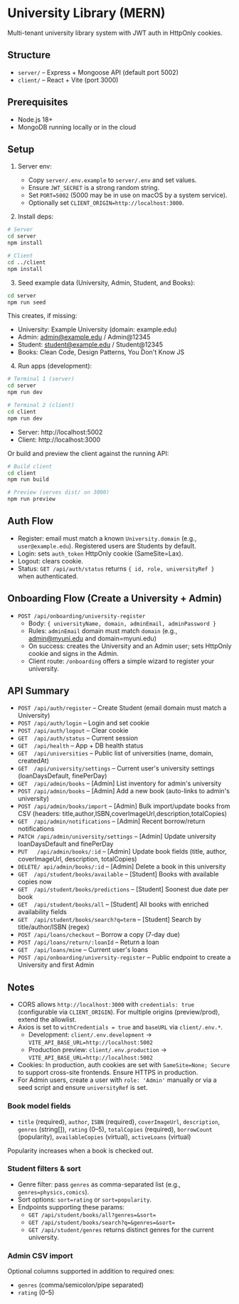 # University Library (MERN)

Multi-tenant university library system with JWT auth in HttpOnly cookies.

## Structure

- `server/` – Express + Mongoose API (default port 5002)
- `client/` – React + Vite (port 3000)

## Prerequisites

- Node.js 18+
- MongoDB running locally or in the cloud

## Setup

1. Server env:
   - Copy `server/.env.example` to `server/.env` and set values.
   - Ensure `JWT_SECRET` is a strong random string.
   - Set `PORT=5002` (5000 may be in use on macOS by a system service).
   - Optionally set `CLIENT_ORIGIN=http://localhost:3000`.

2. Install deps:

```bash
# Server
cd server
npm install

# Client
cd ../client
npm install
```

3. Seed example data (University, Admin, Student, and Books):

```bash
cd server
npm run seed
```

This creates, if missing:
- University: Example University (domain: example.edu)
- Admin: admin@example.edu / Admin@12345
- Student: student@example.edu / Student@12345
- Books: Clean Code, Design Patterns, You Don't Know JS

4. Run apps (development):

```bash
# Terminal 1 (server)
cd server
npm run dev

# Terminal 2 (client)
cd client
npm run dev
```

- Server: http://localhost:5002
- Client: http://localhost:3000

Or build and preview the client against the running API:

```bash
# Build client
cd client
npm run build

# Preview (serves dist/ on 3000)
npm run preview
```

## Auth Flow

- Register: email must match a known `University.domain` (e.g., `user@example.edu`). Registered users are Students by default.
- Login: sets `auth_token` HttpOnly cookie (SameSite=Lax).
- Logout: clears cookie.
- Status: `GET /api/auth/status` returns `{ id, role, universityRef }` when authenticated.

## Onboarding Flow (Create a University + Admin)

- `POST /api/onboarding/university-register`
   - Body: `{ universityName, domain, adminEmail, adminPassword }`
   - Rules: `adminEmail` domain must match `domain` (e.g., admin@myuni.edu and domain=myuni.edu)
   - On success: creates the University and an Admin user; sets HttpOnly cookie and signs in the Admin.
   - Client route: `/onboarding` offers a simple wizard to register your university.

## API Summary

- `POST /api/auth/register` – Create Student (email domain must match a University)
- `POST /api/auth/login` – Login and set cookie
- `POST /api/auth/logout` – Clear cookie
- `GET  /api/auth/status` – Current session
- `GET  /api/health` – App + DB health status
- `GET  /api/universities` – Public list of universities (name, domain, createdAt)
- `GET  /api/university/settings` – Current user's university settings (loanDaysDefault, finePerDay)
- `GET  /api/admin/books` – [Admin] List inventory for admin's university
- `POST /api/admin/books` – [Admin] Add a new book (auto-links to admin's university)
- `POST /api/admin/books/import` – [Admin] Bulk import/update books from CSV (headers: title,author,ISBN,coverImageUrl,description,totalCopies)
- `GET  /api/admin/notifications` – [Admin] Recent borrow/return notifications
- `PATCH /api/admin/university/settings` – [Admin] Update university loanDaysDefault and finePerDay
- `PUT   /api/admin/books/:id` – [Admin] Update book fields (title, author, coverImageUrl, description, totalCopies)
- `DELETE/ api/admin/books/:id` – [Admin] Delete a book in this university
- `GET  /api/student/books/available` – [Student] Books with available copies now
- `GET  /api/student/books/predictions` – [Student] Soonest due date per book
- `GET  /api/student/books/all` – [Student] All books with enriched availability fields
- `GET  /api/student/books/search?q=term` – [Student] Search by title/author/ISBN (regex)
- `POST /api/loans/checkout` – Borrow a copy (7-day due)
- `POST /api/loans/return/:loanId` – Return a loan
- `GET  /api/loans/mine` – Current user's loans
 - `POST /api/onboarding/university-register` – Public endpoint to create a University and first Admin

## Notes

 - CORS allows `http://localhost:3000` with `credentials: true` (configurable via `CLIENT_ORIGIN`). For multiple origins (preview/prod), extend the allowlist.
 - Axios is set to `withCredentials = true` and `baseURL` via `client/.env.*`.
   - Development: `client/.env.development` → `VITE_API_BASE_URL=http://localhost:5002`
   - Production preview: `client/.env.production` → `VITE_API_BASE_URL=http://localhost:5002`
- Cookies: In production, auth cookies are set with `SameSite=None; Secure` to support cross-site frontends. Ensure HTTPS in production.
- For Admin users, create a user with `role: 'Admin'` manually or via a seed script and ensure `universityRef` is set.

### Book model fields

- `title` (required), `author`, `ISBN` (required), `coverImageUrl`, `description`, `genres` (string[]), `rating` (0–5), `totalCopies` (required), `borrowCount` (popularity), `availableCopies` (virtual), `activeLoans` (virtual)

Popularity increases when a book is checked out.

### Student filters & sort

- Genre filter: pass `genres` as comma-separated list (e.g., `genres=physics,comics`).
- Sort options: `sort=rating` or `sort=popularity`.
- Endpoints supporting these params:
   - `GET /api/student/books/all?genres=&sort=`
   - `GET /api/student/books/search?q=&genres=&sort=`
   - `GET /api/student/genres` returns distinct genres for the current university.

### Admin CSV import

Optional columns supported in addition to required ones:
- `genres` (comma/semicolon/pipe separated)
- `rating` (0–5)
